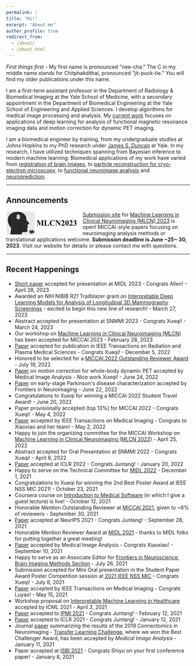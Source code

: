 ```yaml
---
permalink: /
title: "Hi!"
excerpt: "About me"
author_profile: true
redirect_from: 
  - /about/
  - /about.html
---
```


*First things first* - My first name is pronounced "nee-cha." The C in my middle name stands for Chitphakdithai, pronounced "jit-puck-tie." You will find my older publications under this name. 

I am a first-term assistant professor in the Department of Radiology & Biomedical Imaging at the Yale School of Medicine, with a secondary appointment in the Department of Biomedical Engineering at the Yale School of Engineering and Applied Sciences. I develop algorithms for medical image processing and analysis. My [current work](https://hellonicha.github.io/projects/) focuses on applications of deep learning for analysis of functional magnetic resonance imaging data and motion correction for dynamic PET imaging.

I am a biomedical engineer by training, from my undergraduate studies at Johns Hopkins to my PhD research under [James S. Duncan](https://medicine.yale.edu/diagnosticradiology/people/james_duncan-1.profile) at Yale. In my research, I have utilized techniques spanning from Bayesian inference to modern machine learning. Biomedical applications of my work have varied from [registration of brain images](https://link.springer.com/content/pdf/10.1007/978-3-642-15705-9_45.pdf), to [particle reconstruction for cryo-electron microscopy](https://www.sciencedirect.com/science/article/pii/S1047847715000714), to [functional neuroimage analysis](https://link.springer.com/content/pdf/10.1007%2F978-3-319-67389-9_42.pdf) and [neuroprediction](https://link.springer.com/content/pdf/10.1007%2F978-3-030-00931-1_38.pdf).

------

## Announcements
<img align="left" style="padding: 0px 10px 0px 0px; float: left;" src="/files/mlcn_logo_cmt.png" /> [Submission site](https://cmt3.research.microsoft.com/MLCN2023) for [Machine Learning in Clinical Neuroimaging (MLCN) 2023](https://mlcnworkshop.github.io/) is open!  MICCAI-style papers focusing on neuroimaging analysis methods or translational applications welcome. **Submission deadline is June ~25~ 30, 2023**. Visit our website for details or please contact me with questions.

------

## Recent Happenings
- [Short paper](https://openreview.net/forum?id=B97_xzj69FK) accepted for presentation at MIDL 2023 - Congrats Allen! - April 28, 2023
- Awarded an NIH NIBIB R21 Trailblazer grant on [Interpretable Deep Learning Models for Analysis of Longitudinal 3D Mammography Screenings](https://reporter.nih.gov/search/O_K3c9eiFkCe987JO0iFPA/project-details/10667745) - excited to begin this new line of research! - March 27, 2023
- Abstract accepted for presentation at SNMMI 2023 - Congrats Xueqi! - March 24, 2023
- Our workshop on [Machine Learning in Clinical Neuroimaging (MLCN)](https://mlcnworkshop.github.io/) has been accepted for MICCAI 2023 - February 28, 2023
- [Paper](https://ieeexplore.ieee.org/abstract/document/9976893) accepted for publication in IEEE Transactions on Radiation and Plasma Medical Sciences - Congrats Xueqi! - December 5, 2022 
- Honored to be selected for a [MICCAI 2022 Outstanding Reviewer Award](https://conferences.miccai.org/2022/en/OUTSTANDING-REVIEWER-AWARDS.html) - July 19, 2022
- [Paper](https://arxiv.org/abs/2206.06341) on motion correction for whole-body dynamic PET accepted by Medical Image Analysis - Nice work Xueqi! - June 24, 2022
- [Paper](https://arxiv.org/abs/2202.12715) on early-stage Parkinson's disease characterization accepted by Frontiers in Neuroimaging - June 22, 2022
- Congratulations to Xueqi for winning a MICCAI 2022 Student Travel Award! - June 20, 2022 
- Paper provisionally accepted (top 13%) for MICCAI 2022 - Congrats Xueqi! - May 4, 2022
- [Paper](https://arxiv.org/pdf/2112.10166) accepted by IEEE Transactions on Medical Imaging - Congrats to Xiaoxiao and her team! - May 2, 2022
- Happy to join the organizing committee for the MICCAI Workshop on [Machine Learning in Clinical Neuroimaging (MLCN 2022)](https://mlcnws.com/) - April 25, 2022
- Abstract accepted for Oral Presentation at SNMMI 2022 - Congrats Xueqi! - April 8, 2022
- [Paper](https://openreview.net/forum?id=edONMAnhLu-) accepted at ICLR 2022 - Congrats Juntang! - January 20, 2022
- Happy to serve on the Technical Committee for [MIDL 2022](https://2022.midl.io/) - December 1, 2021
- Congratulations to Xueqi for winning the 2nd Best Poster Award at IEEE NSS MIC 2021! - October 23, 2021
- Coursera course on [Introduction to Medical Software](https://www.coursera.org/learn/introduction-to-medical-software) (in which I give a guest lecture) is live! - October 12, 2021
- Honorable Mention Outstanding Reviewer at [MICCAI 2021](https://www.miccai2021.org/en/MICCAI-2021-OUTSTANDING-REVIEWER-AWARDS.html), given to ~6% of reviewers - September 30, 2021
- [Paper](https://arxiv.org/abs/2110.05454) accepted at NeurIPS 2021 - Congrats Juntang! - September 28, 2021
- Honorable Mention Reviewer Award at [MIDL 2021](https://2021.midl.io/) - thanks to MIDL folks for putting together a great meeting! 
- [Paper](https://www.sciencedirect.com/science/article/abs/pii/S1361841521002784) accepted by Medical Image Analysis - Congrats Xiaoxiao! - September 10, 2021
- Happy to serve as an Associate Editor for [Frontiers in Neuroscience, Brain Imaging Methods Section](https://www.frontiersin.org/journals/all/sections/brain-imaging-methods) - July 26, 2021
- Submission accepted for Mini Oral presentation in the Student Paper Award Poster Competition session at [2021 IEEE NSS MIC](https://nssmic.ieee.org/2021/) - Congrats Xueqi! - July 8, 2021
- [Paper](https://ieeexplore.ieee.org/document/9438949) accepted by IEEE Transactions on Medical Imaging - Congrats Luyao! - May 15, 2021
- Workshop proposal on [Interpretable Machine Learning in Healthcare](https://sites.google.com/view/imlh2021/) accepted by ICML 2021 - April 3, 2021
- [Paper](https://link.springer.com/chapter/10.1007/978-3-030-78191-0_5) accepted to [IPMI 2021](http://ipmi2021.org/) - Congrats Juntang! - February 12, 2021
- [Paper](https://openreview.net/forum?id=blfSjHeFM_e) accepted to ICLR 2021 - Congrats Juntang! - January 12, 2021
- Journal [paper](https://arxiv.org/abs/2006.03611) summarizing the results of the 2019 Connectomics in Neuroimaging - [Transfer Learning Challenge](http://www.brainconnectivity.net/challenge.html), where we won the Best Challenger Award, has been accepted by _Medical Image Analysis_ - January 11, 2021
- Paper accepted at [ISBI 2021](https://biomedicalimaging.org/2021/) - Congrats Shiyu on your first conference paper! - January 8, 2021
